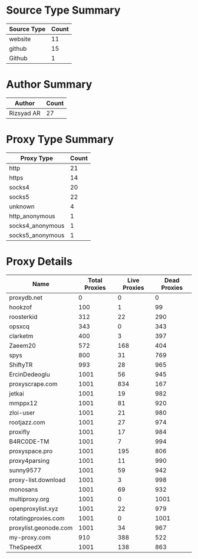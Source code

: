 # Source Type Summary

| Source Type | Count |
|-------------|-------|
| website | 11 |
| github | 15 |
| Github | 1 |


# Author Summary

| Author | Count |
|--------|-------|
| Rizsyad AR | 27 |


# Proxy Type Summary

| Proxy Type | Count |
|------------|-------|
| http | 21 |
| https | 14 |
| socks4 | 20 |
| socks5 | 22 |
| unknown | 4 |
| http_anonymous | 1 |
| socks4_anonymous | 1 |
| socks5_anonymous | 1 |


# Proxy Details

| Name | Total Proxies | Live Proxies | Dead Proxies |
|------|---------------|--------------|---------------|
| proxydb.net | 0 | 0 | 0 |
| hookzof | 100 | 1 | 99 |
| roosterkid | 312 | 22 | 290 |
| opsxcq | 343 | 0 | 343 |
| clarketm | 400 | 3 | 397 |
| Zaeem20 | 572 | 168 | 404 |
| spys | 800 | 31 | 769 |
| ShiftyTR | 993 | 28 | 965 |
| ErcinDedeoglu | 1001 | 56 | 945 |
| proxyscrape.com | 1001 | 834 | 167 |
| jetkai | 1001 | 19 | 982 |
| mmppx12 | 1001 | 81 | 920 |
| zloi-user | 1001 | 21 | 980 |
| rootjazz.com | 1001 | 27 | 974 |
| proxifly | 1001 | 17 | 984 |
| B4RC0DE-TM | 1001 | 7 | 994 |
| proxyspace.pro | 1001 | 195 | 806 |
| proxy4parsing | 1001 | 11 | 990 |
| sunny9577 | 1001 | 59 | 942 |
| proxy-list.download | 1001 | 3 | 998 |
| monosans | 1001 | 69 | 932 |
| multiproxy.org | 1001 | 0 | 1001 |
| openproxylist.xyz | 1001 | 22 | 979 |
| rotatingproxies.com | 1001 | 0 | 1001 |
| proxylist.geonode.com | 1001 | 34 | 967 |
| my-proxy.com | 910 | 388 | 522 |
| TheSpeedX | 1001 | 138 | 863 |
